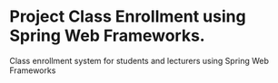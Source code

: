 # Project Class Enrollment using Spring Web Frameworks.

Class enrollment system for students and lecturers using Spring Web Frameworks
